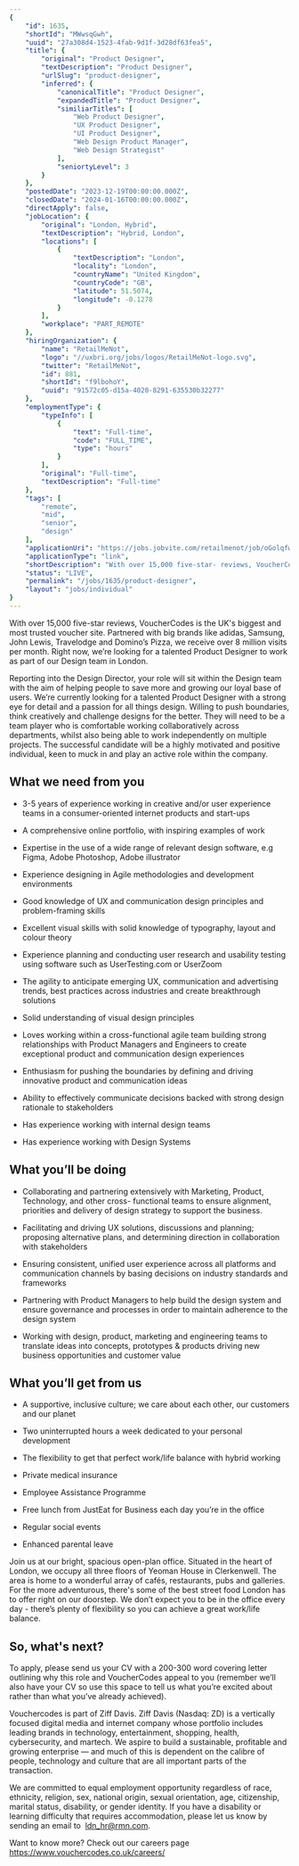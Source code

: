 ```yaml
---
{
	"id": 1635,
	"shortId": "MWwsqGwh",
	"uuid": "27a308d4-1523-4fab-9d1f-3d28df63fea5",
	"title": {
		"original": "Product Designer",
		"textDescription": "Product Designer",
		"urlSlug": "product-designer",
		"inferred": {
			"canonicalTitle": "Product Designer",
			"expandedTitle": "Product Designer",
			"similiarTitles": [
				"Web Product Designer",
				"UX Product Designer",
				"UI Product Designer",
				"Web Design Product Manager",
				"Web Design Strategist"
			],
			"seniortyLevel": 3
		}
	},
	"postedDate": "2023-12-19T00:00:00.000Z",
	"closedDate": "2024-01-16T00:00:00.000Z",
	"directApply": false,
	"jobLocation": {
		"original": "London, Hybrid",
		"textDescription": "Hybrid, London",
		"locations": [
			{
				"textDescription": "London",
				"locality": "London",
				"countryName": "United Kingdom",
				"countryCode": "GB",
				"latitude": 51.5074,
				"longitude": -0.1278
			}
		],
		"workplace": "PART_REMOTE"
	},
	"hiringOrganization": {
		"name": "RetailMeNot",
		"logo": "//uxbri.org/jobs/logos/RetailMeNot-logo.svg",
		"twitter": "RetailMeNot",
		"id": 881,
		"shortId": "f9lbohoY",
		"uuid": "91572c05-d15a-4020-8291-635530b32277"
	},
	"employmentType": {
		"typeInfo": [
			{
				"text": "Full-time",
				"code": "FULL_TIME",
				"type": "hours"
			}
		],
		"original": "Full-time",
		"textDescription": "Full-time"
	},
	"tags": [
		"remote",
		"mid",
		"senior",
		"design"
	],
	"applicationUri": "https://jobs.jobvite.com/retailmenot/job/oGolqfwz/apply",
	"applicationType": "link",
	"shortDescription": "With over 15,000 five-star- reviews, VoucherCodes is the UK's' biggest and most trusted voucher site. Partnered with big brands like adidas, Samsung, John Lewis, Travelodge and Domino’s’ Pizza, we",
	"status": "LIVE",
	"permalink": "/jobs/1635/product-designer",
	"layout": "jobs/individual"
}
---
```

<p>With over 15,000 five-star reviews, VoucherCodes is the UK's biggest and most trusted voucher site. Partnered with big brands like adidas, Samsung, John Lewis, Travelodge and Domino’s Pizza, we receive over 8 million visits per month.&nbsp;Right now, we’re looking for a talented Product Designer to work as part of our Design team in London.&nbsp;</p><p>Reporting into the Design Director, your role will sit within the Design team with the aim of helping people to save more and growing our loyal base of users. We’re currently looking for a talented Product Designer with a strong eye for detail and a passion for all things design. Willing to push boundaries, think creatively and challenge designs for the better. They will need to be a team player who is comfortable working collaboratively across departments, whilst also being able to work independently on multiple projects. The successful candidate will be a highly motivated and positive individual, keen to muck in and play an active role within the company.</p><h2>What we need from you</h2><ul><li><p>3-5 years of experience working in creative and/or user experience teams in a consumer-oriented internet products and start-ups</p></li><li><p>A comprehensive online portfolio, with inspiring examples of work</p></li><li><p>Expertise in the use of a wide range of relevant design software, e.g Figma, Adobe Photoshop, Adobe illustrator</p></li><li><p>Experience designing in Agile methodologies and development environments</p></li><li><p>Good knowledge of UX and communication design principles and problem-framing skills</p></li><li><p>Excellent visual skills with solid knowledge of typography, layout and colour theory</p></li><li><p>Experience planning and conducting user research and usability testing using software such as UserTesting.com or UserZoom</p></li><li><p>The agility to anticipate emerging UX, communication and advertising trends, best practices across industries and create breakthrough solutions</p></li><li><p>Solid understanding of visual design principles</p></li><li><p>Loves working within a cross-functional agile team building strong relationships with Product Managers and Engineers to create exceptional product and communication design experiences</p></li><li><p>Enthusiasm for pushing the boundaries by defining and driving innovative product and communication ideas</p></li><li><p>Ability to effectively communicate decisions backed with strong design rationale to stakeholders</p></li><li><p>Has experience working with internal design teams</p></li><li><p>Has experience working with Design Systems</p></li></ul><h2>What you’ll be doing</h2><ul><li><p>Collaborating and partnering extensively with Marketing, Product, Technology, and other cross- functional teams to ensure alignment, priorities and delivery of design strategy to support the business.</p></li><li><p>Facilitating and driving UX solutions, discussions and planning; proposing alternative plans, and determining direction in collaboration with stakeholders</p></li><li><p>Ensuring consistent, unified user experience across all platforms and communication channels by basing decisions on industry standards and frameworks</p></li><li><p>Partnering with Product Managers to help build the design system and ensure governance and processes in order to maintain adherence to the design system</p></li><li><p>Working with design, product, marketing and engineering teams to translate ideas into concepts, prototypes &amp; products driving new business opportunities and customer value</p></li></ul><h2>What you’ll get from us</h2><ul><li><p>A supportive, inclusive culture; we care about each other, our customers and our planet</p></li><li><p>Two uninterrupted hours a week dedicated to your personal development</p></li><li><p>The flexibility to get that perfect work/life balance with hybrid working</p></li><li><p>Private medical insurance&nbsp;</p></li><li><p>Employee Assistance Programme</p></li><li><p>Free lunch from JustEat for Business each day you’re in the office&nbsp;</p></li><li><p>Regular social events&nbsp;</p></li><li><p>Enhanced parental leave&nbsp;<br></p></li></ul><p>Join us at our bright, spacious open-plan office. Situated in the heart of London, we occupy all three floors of Yeoman House in Clerkenwell. The area is home to a wonderful array of cafés, restaurants, pubs and galleries. For the more adventurous, there's some of the best street food London has to offer right on our doorstep. We don’t expect you to be in the office every day - there’s plenty of flexibility so you can achieve a great work/life balance.</p><h2>So, what's next?</h2><p>To apply, please send us your CV with a 200-300 word covering letter outlining why this role and VoucherCodes appeal to you (remember we’ll also have your CV so use this space to tell us what you’re excited about rather than what you’ve already achieved).&nbsp;</p><p>Vouchercodes is part of Ziff Davis. Ziff Davis (Nasdaq: ZD) is a vertically focused digital media and internet company whose portfolio includes leading brands in technology, entertainment, shopping, health, cybersecurity, and martech. We aspire to build a sustainable, profitable and growing enterprise — and much of this is dependent on the calibre of people, technology and culture that are all important parts of the transaction.&nbsp;</p><p>We are committed to equal employment opportunity regardless of race, ethnicity, religion, sex, national origin, sexual orientation, age, citizenship, marital status, disability, or gender identity. If you have a disability or learning difficulty that requires accommodation, please let us know by sending an email to&nbsp; <a target="_blank" rel="noopener noreferrer nofollow" href="mailto:ldn_hr@rmn.com">ldn_hr@rmn.com</a>.&nbsp;&nbsp;</p><p>Want to know more? Check out our careers page <a target="_blank" rel="noopener noreferrer nofollow" href="https://www.vouchercodes.co.uk/careers/">https://www.vouchercodes.co.uk/careers/</a></p>
